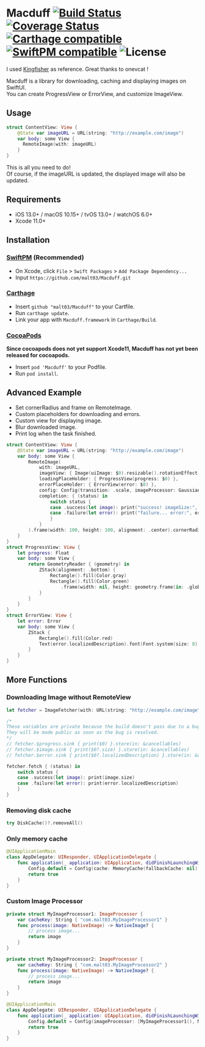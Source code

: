 # Macduff [![Build Status](https://travis-ci.org/malt03/Macduff.svg?branch=master)](https://travis-ci.org/malt03/Macduff) [![Coverage Status](https://coveralls.io/repos/github/malt03/Macduff/badge.svg?branch=master)](https://coveralls.io/github/malt03/Macduff?branch=master) [![Carthage compatible](https://img.shields.io/badge/Carthage-compatible-4BC51D.svg)](https://github.com/Carthage/Carthage) [![SwiftPM compatible](https://img.shields.io/badge/SwiftPM-compatible-4BC51D.svg)](https://github.com/apple/swift-package-manager) ![License](https://img.shields.io/github/license/malt03/Macduff.svg)
I used [Kingfisher](https://github.com/onevcat/Kingfisher) as reference. Great thanks to onevcat !

Macduff is a library for downloading, caching and displaying images on SwiftUI.  
You can create ProgressView or ErrorView, and customize ImageView.  

## Usage

```swift
struct ContentView: View {
    @State var imageURL = URL(string: "http://example.com/image")
    var body: some View {
      RemoteImage(with: imageURL)
    }
}
```

This is all you need to do!  
Of course, if the imageURL is updated, the displayed image will also be updated.

## Requirements
- iOS 13.0+ / macOS 10.15+ / tvOS 13.0+ / watchOS 6.0+
- Xcode 11.0+

## Installation

### [SwiftPM](https://github.com/apple/swift-package-manager) (Recommended)

- On Xcode, click `File` > `Swift Packages` > `Add Package Dependency...`
- Input `https://github.com/malt03/Macduff.git`

### [Carthage](https://github.com/Carthage/Carthage)

- Insert `github "malt03/Macduff"` to your Cartfile.
- Run `carthage update`.
- Link your app with `Macduff.framework` in `Carthage/Build`.

### [CocoaPods](https://github.com/cocoapods/cocoapods)

**Since cocoapods does not yet support Xcode11, Macduff has not yet been released for cocoapods.**

- Insert `pod 'Macduff'` to your Podfile.
- Run `pod install`.

## Advanced Example
- Set cornerRadius and frame on RemoteImage.
- Custom placeholders for downloading and errors.
- Custom view for displaying image.
- Blur downloaded image.
- Print log when the task finished.

```swift
struct ContentView: View {
    @State var imageURL = URL(string: "http://example.com/image")
    var body: some View {
        RemoteImage(
            with: imageURL,
            imageView: { Image(uiImage: $0).resizable().rotationEffect(.degrees(180)) },
            loadingPlaceHolder: { ProgressView(progress: $0) },
            errorPlaceHolder: { ErrorView(error: $0) },
            config: Config(transition: .scale, imageProcessor: GaussianBlurImageProcessor()),
            completion: { (status) in
                switch status {
                case .success(let image): print("success! imageSize:", image.size)
                case .failure(let error): print("failure... error:", error.localizedDescription)
                }
            }
        ).frame(width: 100, height: 100, alignment: .center).cornerRadius(50)
    }
}
struct ProgressView: View {
    let progress: Float
    var body: some View {
        return GeometryReader { (geometry) in
            ZStack(alignment: .bottom) {
                Rectangle().fill(Color.gray)
                Rectangle().fill(Color.green)
                    .frame(width: nil, height: geometry.frame(in: .global).height * CGFloat(self.progress), alignment: .bottom)
            }
        }
    }
}
struct ErrorView: View {
    let error: Error
    var body: some View {
        ZStack {
            Rectangle().fill(Color.red)
            Text(error.localizedDescription).font(Font.system(size: 8))
        }
    }
}
```

## More Functions
### Downloading Image without RemoteView
```swift
let fetcher = ImageFetcher(with: URL(string: "http://example.com/image")!)

/* 
These variables are private because the build doesn't pass due to a bug in Xcode.
They will be made public as soon as the bug is resolved.
*/
// fetcher.$progress.sink { print($0) }.store(in: &cancellables)
// fetcher.$image.sink { print($0?.size) }.store(in: &cancellables)
// fetcher.$error.sink { print($0?.localizedDescription) }.store(in: &cancellables)

fetcher.fetch { (status) in
    switch status {
    case .success(let image): print(image.size)
    case .failure(let error): print(error.localizedDescription)
    }
}
```

### Removing disk cache
```swift
try DiskCache()?.removeAll()
```

### Only memory cache
```swift
@UIApplicationMain
class AppDelegate: UIResponder, UIApplicationDelegate {
    func application(_ application: UIApplication, didFinishLaunchingWithOptions launchOptions: [UIApplication.LaunchOptionsKey: Any]?) -> Bool {
        Config.default = Config(cache: MemoryCache(fallbackCache: nil))
        return true
    }
}
```

### Custom Image Processor
```swift
private struct MyImageProcessor1: ImageProcessor {
    var cacheKey: String { "com.malt03.MyImageProcessor1" }
    func process(image: NativeImage) -> NativeImage? {
        // process image...
        return image
    }
}

private struct MyImageProcessor2: ImageProcessor {
    var cacheKey: String { "com.malt03.MyImageProcessor2" }
    func process(image: NativeImage) -> NativeImage? {
        // process image...
        return image
    }
}

@UIApplicationMain
class AppDelegate: UIResponder, UIApplicationDelegate {
    func application(_ application: UIApplication, didFinishLaunchingWithOptions launchOptions: [UIApplication.LaunchOptionsKey: Any]?) -> Bool {
        Config.default = Config(imageProcessor: [MyImageProcessor1(), MyImageProcessor2()])
        return true
    }
}
```
